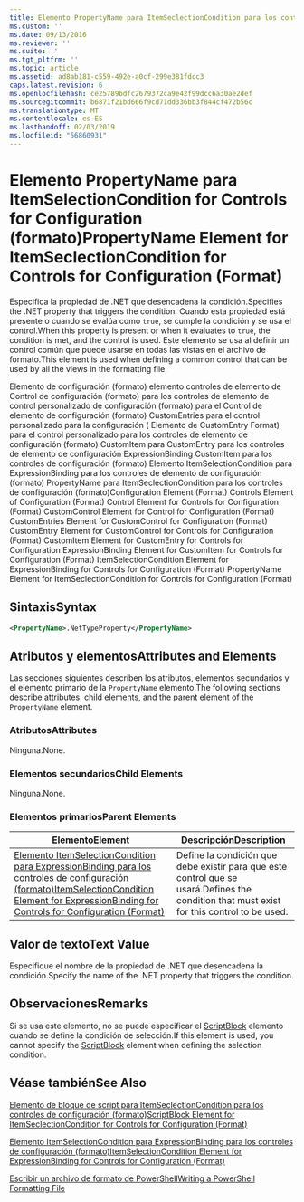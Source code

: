 ```yaml
---
title: Elemento PropertyName para ItemSeclectionCondition para los controles de configuración (formato) | Microsoft Docs
ms.custom: ''
ms.date: 09/13/2016
ms.reviewer: ''
ms.suite: ''
ms.tgt_pltfrm: ''
ms.topic: article
ms.assetid: ad8ab181-c559-492e-a0cf-299e381fdcc3
caps.latest.revision: 6
ms.openlocfilehash: ce25789bdfc2679372ca9e42f99dcc6a30ae2def
ms.sourcegitcommit: b6871f21bd666f9cd71dd336bb3f844cf472b56c
ms.translationtype: MT
ms.contentlocale: es-ES
ms.lasthandoff: 02/03/2019
ms.locfileid: "56860931"
---
```

# <a name="propertyname-element-for-itemseclectioncondition-for-controls-for-configuration-format"></a><span data-ttu-id="50191-102">Elemento PropertyName para ItemSelectionCondition for Controls for Configuration (formato)</span><span class="sxs-lookup"><span data-stu-id="50191-102">PropertyName Element for ItemSeclectionCondition for Controls for Configuration (Format)</span></span>

<span data-ttu-id="50191-103">Especifica la propiedad de .NET que desencadena la condición.</span><span class="sxs-lookup"><span data-stu-id="50191-103">Specifies the .NET property that triggers the condition.</span></span> <span data-ttu-id="50191-104">Cuando esta propiedad está presente o cuando se evalúa como `true`, se cumple la condición y se usa el control.</span><span class="sxs-lookup"><span data-stu-id="50191-104">When this property is present or when it evaluates to `true`, the condition is met, and the control is used.</span></span> <span data-ttu-id="50191-105">Este elemento se usa al definir un control común que puede usarse en todas las vistas en el archivo de formato.</span><span class="sxs-lookup"><span data-stu-id="50191-105">This element is used when defining a common control that can be used by all the views in the formatting file.</span></span>

<span data-ttu-id="50191-106">Elemento de configuración (formato) elemento controles de elemento de Control de configuración (formato) para los controles de elemento de control personalizado de configuración (formato) para el Control de elemento de configuración (formato) CustomEntries para el control personalizado para la configuración ( Elemento de CustomEntry Format) para el control personalizado para los controles de elemento de configuración (formato) CustomItem para CustomEntry para los controles de elemento de configuración ExpressionBinding CustomItem para los controles de configuración (formato) Elemento ItemSelectionCondition para ExpressionBinding para los controles de elemento de configuración (formato) PropertyName para ItemSeclectionCondition para los controles de configuración (formato)</span><span class="sxs-lookup"><span data-stu-id="50191-106">Configuration Element (Format) Controls Element of Configuration (Format) Control Element for Controls for Configuration (Format) CustomControl Element for Control for Configuration (Format) CustomEntries Element for CustomControl for Configuration (Format) CustomEntry Element for CustomControl for Controls for Configuration (Format) CustomItem Element for CustomEntry for Controls for Configuration ExpressionBinding Element for CustomItem for Controls for Configuration (Format) ItemSelectionCondition Element for ExpressionBinding for Controls for Configuration (Format) PropertyName Element for ItemSeclectionCondition for Controls for Configuration (Format)</span></span>

## <a name="syntax"></a><span data-ttu-id="50191-107">Sintaxis</span><span class="sxs-lookup"><span data-stu-id="50191-107">Syntax</span></span>

```xml
<PropertyName>.NetTypeProperty</PropertyName>
```

## <a name="attributes-and-elements"></a><span data-ttu-id="50191-108">Atributos y elementos</span><span class="sxs-lookup"><span data-stu-id="50191-108">Attributes and Elements</span></span>

<span data-ttu-id="50191-109">Las secciones siguientes describen los atributos, elementos secundarios y el elemento primario de la `PropertyName` elemento.</span><span class="sxs-lookup"><span data-stu-id="50191-109">The following sections describe attributes, child elements, and the parent element of the `PropertyName` element.</span></span>

### <a name="attributes"></a><span data-ttu-id="50191-110">Atributos</span><span class="sxs-lookup"><span data-stu-id="50191-110">Attributes</span></span>

<span data-ttu-id="50191-111">Ninguna.</span><span class="sxs-lookup"><span data-stu-id="50191-111">None.</span></span>

### <a name="child-elements"></a><span data-ttu-id="50191-112">Elementos secundarios</span><span class="sxs-lookup"><span data-stu-id="50191-112">Child Elements</span></span>

<span data-ttu-id="50191-113">Ninguna.</span><span class="sxs-lookup"><span data-stu-id="50191-113">None.</span></span>

### <a name="parent-elements"></a><span data-ttu-id="50191-114">Elementos primarios</span><span class="sxs-lookup"><span data-stu-id="50191-114">Parent Elements</span></span>

|<span data-ttu-id="50191-115">Elemento</span><span class="sxs-lookup"><span data-stu-id="50191-115">Element</span></span>|<span data-ttu-id="50191-116">Descripción</span><span class="sxs-lookup"><span data-stu-id="50191-116">Description</span></span>|
|-------------|-----------------|
|[<span data-ttu-id="50191-117">Elemento ItemSelectionCondition para ExpressionBinding para los controles de configuración (formato)</span><span class="sxs-lookup"><span data-stu-id="50191-117">ItemSelectionCondition Element for ExpressionBinding for Controls for Configuration (Format)</span></span>](./itemselectioncondition-element-for-expressionbinding-for-controls-for-configuration-format.md)|<span data-ttu-id="50191-118">Define la condición que debe existir para que este control que se usará.</span><span class="sxs-lookup"><span data-stu-id="50191-118">Defines the condition that must exist for this control to be used.</span></span>|

## <a name="text-value"></a><span data-ttu-id="50191-119">Valor de texto</span><span class="sxs-lookup"><span data-stu-id="50191-119">Text Value</span></span>

<span data-ttu-id="50191-120">Especifique el nombre de la propiedad de .NET que desencadena la condición.</span><span class="sxs-lookup"><span data-stu-id="50191-120">Specify the name of the .NET property that triggers the condition.</span></span>

## <a name="remarks"></a><span data-ttu-id="50191-121">Observaciones</span><span class="sxs-lookup"><span data-stu-id="50191-121">Remarks</span></span>

<span data-ttu-id="50191-122">Si se usa este elemento, no se puede especificar el [ScriptBlock](./scriptblock-element-for-itemseclectioncondition-for-controls-for-configuration-format.md) elemento cuando se define la condición de selección.</span><span class="sxs-lookup"><span data-stu-id="50191-122">If this element is used, you cannot specify the [ScriptBlock](./scriptblock-element-for-itemseclectioncondition-for-controls-for-configuration-format.md) element when defining the selection condition.</span></span>

## <a name="see-also"></a><span data-ttu-id="50191-123">Véase también</span><span class="sxs-lookup"><span data-stu-id="50191-123">See Also</span></span>

[<span data-ttu-id="50191-124">Elemento de bloque de script para ItemSeclectionCondition para los controles de configuración (formato)</span><span class="sxs-lookup"><span data-stu-id="50191-124">ScriptBlock Element for ItemSeclectionCondition for Controls for Configuration (Format)</span></span>](./scriptblock-element-for-itemseclectioncondition-for-controls-for-configuration-format.md)

[<span data-ttu-id="50191-125">Elemento ItemSelectionCondition para ExpressionBinding para los controles de configuración (formato)</span><span class="sxs-lookup"><span data-stu-id="50191-125">ItemSelectionCondition Element for ExpressionBinding for Controls for Configuration (Format)</span></span>](./itemselectioncondition-element-for-expressionbinding-for-controls-for-configuration-format.md)

[<span data-ttu-id="50191-126">Escribir un archivo de formato de PowerShell</span><span class="sxs-lookup"><span data-stu-id="50191-126">Writing a PowerShell Formatting File</span></span>](./writing-a-powershell-formatting-file.md)
